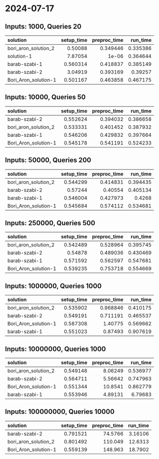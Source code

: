 # 2024-07-17

## Inputs: 1000, Queries 20

| solution             |   setup_time |   preproc_time |   run_time |
|:---------------------|-------------:|---------------:|-----------:|
| bori_aron_solution_2 |     0.50088  |       0.349446 |   0.335386 |
| solution-1           |     7.87054  |       1e-06    |   0.364644 |
| barab-szabi-1        |     0.560314 |       0.418837 |   0.385149 |
| barab-szabi-2        |     3.04919  |       0.393169 |   0.39257  |
| Bori_Aron_solution-1 |     0.501167 |       0.463858 |   0.467175 |

## Inputs: 10000, Queries 50

| solution             |   setup_time |   preproc_time |   run_time |
|:---------------------|-------------:|---------------:|-----------:|
| barab-szabi-2        |     0.552624 |       0.394032 |   0.386658 |
| bori_aron_solution_2 |     0.533331 |       0.401452 |   0.387932 |
| barab-szabi-1        |     0.546206 |       0.429832 |   0.397664 |
| Bori_Aron_solution-1 |     0.545178 |       0.541191 |   0.524233 |

## Inputs: 50000, Queries 200

| solution             |   setup_time |   preproc_time |   run_time |
|:---------------------|-------------:|---------------:|-----------:|
| bori_aron_solution_2 |     0.544299 |       0.414831 |   0.394435 |
| barab-szabi-2        |     0.57244  |       0.40554  |   0.405134 |
| barab-szabi-1        |     0.546004 |       0.427973 |   0.4268   |
| Bori_Aron_solution-1 |     0.545684 |       0.574112 |   0.534681 |

## Inputs: 250000, Queries 500

| solution             |   setup_time |   preproc_time |   run_time |
|:---------------------|-------------:|---------------:|-----------:|
| bori_aron_solution_2 |     0.542489 |       0.528964 |   0.395745 |
| barab-szabi-2        |     0.54878  |       0.489036 |   0.430469 |
| barab-szabi-1        |     0.571592 |       0.562597 |   0.547681 |
| Bori_Aron_solution-1 |     0.539235 |       0.753718 |   0.554669 |

## Inputs: 1000000, Queries 1000

| solution             |   setup_time |   preproc_time |   run_time |
|:---------------------|-------------:|---------------:|-----------:|
| bori_aron_solution_2 |     0.535902 |       0.968846 |   0.410175 |
| barab-szabi-2        |     0.549191 |       0.711191 |   0.465537 |
| Bori_Aron_solution-1 |     0.587308 |       1.40775  |   0.569662 |
| barab-szabi-1        |     0.551023 |       0.87493  |   0.907619 |

## Inputs: 10000000, Queries 1000

| solution             |   setup_time |   preproc_time |   run_time |
|:---------------------|-------------:|---------------:|-----------:|
| bori_aron_solution_2 |     0.549148 |        8.06249 |   0.536977 |
| barab-szabi-2        |     0.564711 |        5.56642 |   0.747963 |
| Bori_Aron_solution-1 |     0.551344 |       10.8541  |   0.862779 |
| barab-szabi-1        |     0.553946 |        4.89131 |   6.79683  |

## Inputs: 100000000, Queries 10000

| solution             |   setup_time |   preproc_time |   run_time |
|:---------------------|-------------:|---------------:|-----------:|
| barab-szabi-2        |     0.791521 |        74.5766 |    3.16106 |
| bori_aron_solution_2 |     0.801492 |       110.049  |   12.6313  |
| Bori_Aron_solution-1 |     0.559139 |       148.963  |   18.7902  |